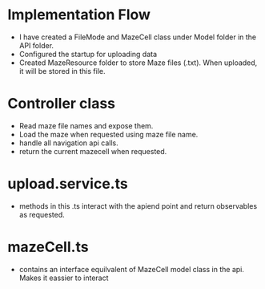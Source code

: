 # Implementation Flow

- I have created a FileMode and MazeCell class under Model folder in the API folder. 
- Configured the startup for uploading data
- Created MazeResource folder to store Maze files (.txt). When uploaded, it will be stored in this file.

# Controller class
- Read maze file names and expose them.
- Load the maze when requested using maze file name.
- handle all navigation api calls.
- return the current mazecell when requested.

# upload.service.ts
- methods in this .ts interact with the apiend point and return observables as requested.

# mazeCell.ts
- contains an interface equilvalent of MazeCell model class in the api. Makes it eassier to interact
